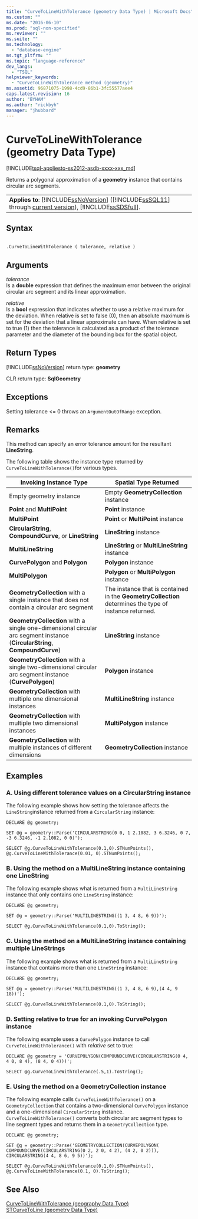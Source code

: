 ```yaml
---
title: "CurveToLineWithTolerance (geometry Data Type) | Microsoft Docs"
ms.custom: ""
ms.date: "2016-06-10"
ms.prod: "sql-non-specified"
ms.reviewer: ""
ms.suite: ""
ms.technology: 
  - "database-engine"
ms.tgt_pltfrm: ""
ms.topic: "language-reference"
dev_langs: 
  - "TSQL"
helpviewer_keywords: 
  - "CurveToLineWithTolerance method (geometry)"
ms.assetid: 96871075-1998-4cd9-86b1-3fc55577aee4
caps.latest.revision: 16
author: "BYHAM"
ms.author: "rickbyh"
manager: "jhubbard"
---
```

# CurveToLineWithTolerance (geometry Data Type)
[!INCLUDE[tsql-appliesto-ss2012-asdb-xxxx-xxx_md](../../includes/tsql-appliesto-ss2012-asdb-xxxx-xxx-md.md)]

  Returns a polygonal approximation of a **geometry** instance that contains circular arc segments.  
  
||  
|-|  
|**Applies to**: [!INCLUDE[ssNoVersion](../../includes/ssnoversion-md.md)] ([!INCLUDE[ssSQL11](../../includes/sssql11-md.md)] through [current version](http://msdn.microsoft.com/library/bb500435.aspx)), [!INCLUDE[ssSDSfull](../../includes/sssdsfull-md.md)].|  
  
## Syntax  
  
```  
  
.CurveToLineWithTolerance ( tolerance, relative )  
```  
  
## Arguments  
 *tolerance*  
 Is a **double** expression that defines the maximum error between the original circular arc segment and its linear approximation.  
  
 *relative*  
 Is a **bool** expression that indicates whether to use a relative maximum for the deviation. When relative is set to false (0), then an absolute maximum is set for the deviation that a linear approximate can have. When relative is set to true (1) then the tolerance is calculated as a product of the tolerance parameter and the diameter of the bounding box for the spatial object.  
  
## Return Types  
 [!INCLUDE[ssNoVersion](../../includes/ssnoversion-md.md)] return type: **geometry**  
  
 CLR return type: **SqlGeometry**  
  
## Exceptions  
 Setting tolerance <= 0 throws an `ArgumentOutOfRange` exception.  
  
## Remarks  
 This method can specify an error tolerance amount for the resultant **LineString**.  
  
 The following table shows the instance type returned by `CurveToLineWithTolerance()`for various types.  
  
|Invoking Instance Type|Spatial Type Returned|  
|----------------------------|---------------------------|  
|Empty geometry instance|Empty **GeometryCollection** instance|  
|**Point** and **MultiPoint**|**Point** instance|  
|**MultiPoint**|**Point** or **MultiPoint** instance|  
|**CircularString**, **CompoundCurve**, or **LineString**|**LineString** instance|  
|**MultiLineString**|**LineString** or **MultiLineString** instance|  
|**CurvePolygon** and **Polygon**|**Polygon** instance|  
|**MultiPolygon**|**Polygon** or **MultiPolygon** instance|  
|**GeometryCollection** with a single instance that does not contain a circular arc segment|The instance that is contained in the **GeometryCollection** determines the type of instance returned.|  
|**GeometryCollection** with a single one-dimensional circular arc segment instance (**CircularString**, **CompoundCurve**)|**LineString** instance|  
|**GeometryCollection** with a single two-dimensional circular arc segment instance (**CurvePolygon**)|**Polygon** instance|  
|**GeometryCollection** with multiple one dimensional instances|**MultiLineString** instance|  
|**GeometryCollection** with multiple two dimensional instances|**MultiPolygon** instance|  
|**GeometryCollection** with multiple instances of different dimensions|**GeometryCollection** instance|  
  
## Examples  
  
### A. Using different tolerance values on a CircularString instance  
 The following example shows how setting the tolerance affects the `LineString`instance returned from a `CircularString` instance:  
  
 `DECLARE @g geometry;`  
  
 `SET @g = geometry::Parse('CIRCULARSTRING(0 0, 1 2.1082, 3 6.3246, 0 7, -3 6.3246, -1 2.1082, 0 0)');`  
  
 `SELECT @g.CurveToLineWithTolerance(0.1,0).STNumPoints(), @g.CurveToLineWithTolerance(0.01, 0).STNumPoints();`  
  
### B. Using the method on a MultiLineString instance containing one LineString  
 The following example shows what is returned from a `MultiLineString` instance that only contains one `LineString` instance:  
  
 `DECLARE @g geometry;`  
  
 `SET @g = geometry::Parse('MULTILINESTRING((1 3, 4 8, 6 9))');`  
  
 `SELECT @g.CurveToLineWithTolerance(0.1,0).ToString();`  
  
### C. Using the method on a MultiLineString instance containing multiple LineStrings  
 The following example shows what is returned from a `MultiLineString` instance that contains more than one `LineString` instance:  
  
 `DECLARE @g geometry;`  
  
 `SET @g = geometry::Parse('MULTILINESTRING((1 3, 4 8, 6 9),(4 4, 9 18))');`  
  
 `SELECT @g.CurveToLineWithTolerance(0.1,0).ToString();`  
  
### D. Setting relative to true for an invoking CurvePolygon instance  
 The following example uses a `CurvePolygon` instance to call `CurveToLineWithTolerance()` with *relative* set to true:  
  
 `DECLARE @g geometry = 'CURVEPOLYGON(COMPOUNDCURVE(CIRCULARSTRING(0 4, 4 0, 8 4), (8 4, 0 4)))';`  
  
 `SELECT @g.CurveToLineWithTolerance(.5,1).ToString();`  
  
### E. Using the method on a GeometryCollection instance  
 The following example calls `CurveToLineWithTolerance()` on a `GeometryCollection` that contains a two-dimensional `CurvePolygon` instance and a one-dimensional `CircularString` instance. `CurveToLineWithTolerance()` converts both circular arc segment types to line segment types and returns them in a `GeometryCollection` type.  
  
 `DECLARE @g geometry;`  
  
 `SET @g = geometry::Parse('GEOMETRYCOLLECTION(CURVEPOLYGON( COMPOUNDCURVE(CIRCULARSTRING(0 2, 2 0, 4 2), (4 2, 0 2))), CIRCULARSTRING(4 4, 8 6, 9 5))');`  
  
 `SELECT @g.CurveToLineWithTolerance(0.1,0).STNumPoints(), @g.CurveToLineWithTolerance(0.1, 0).ToString();`  
  
## See Also  
 [CurveToLineWithTolerance &#40;geography Data Type&#41;](../../t-sql/spatial-geography/curvetolinewithtolerance-geography-data-type.md)   
 [STCurveToLine &#40;geometry Data Type&#41;](../../t-sql/spatial-geometry/stcurvetoline-geometry-data-type.md)  
  
  